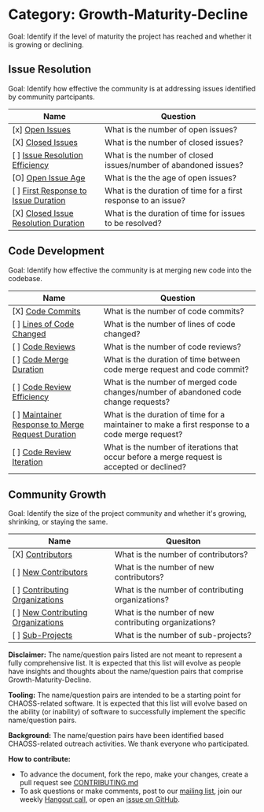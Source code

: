 # Category: Growth-Maturity-Decline

Goal: Identify if the level of maturity the project has reached and whether it is growing or declining.

## Issue Resolution

Goal: Identify how effective the community is at addressing issues identified by community partcipants.

Name | Question
--- | ---
[x] [Open Issues](activity-metrics/open-issues.md) | What is the number of open issues? 
[X] [Closed Issues](activity-metrics/closed-issues.md) | What is the number of closed issues? 
[ ] [Issue Resolution Efficiency](activity-metrics/issue-resolution-efficiency.md) | What is the number of closed issues/number of abandoned issues? 
[O] [Open Issue Age](activity-metrics/open-issue-age.md) | What is the the age of open issues? 
[ ] [First Response to Issue Duration](activity-metrics/first-response-to-issue-duration.md) | What is the duration of time for a first response to an issue?
[X] [Closed Issue Resolution Duration](activity-metrics/closed-issue-resolution-duration.md) | What is the duration of time for issues to be resolved?

## Code Development

Goal: Identify how effective the community is at merging new code into the codebase.

Name | Question
--- | ---
[X] [Code Commits](activity-metrics/code-commits.md) | What is the number of code commits? 
[ ] [Lines of Code Changed](activity-metrics/lines-of-code-changed.md) | What is the number of lines of code changed?
[ ] [Code Reviews](activity-metrics/code-reviews.md) | What is the number of code reviews?
[ ] [Code Merge Duration](activity-metrics/code-merge-duration.md) | What is the duration of time between code merge request and code commit?
[ ] [Code Review Efficiency](activity-metrics/code-review-efficiency.md) | What is the number of merged code changes/number of abandoned code change requests?
[ ] [Maintainer Response to Merge Request Duration](activity-metrics/maintainer-response-to-merge-request-duration.md) | What is the duration of time for a maintainer to make a first response to a code merge request?
[ ] [Code Review Iteration](activity-metrics/code-review-iteration.md) | What is the number of iterations that occur before a merge request is accepted or declined? 

## Community Growth

Goal: Identify the size of the project community and whether it's growing, shrinking, or staying the same.

Name | Quesiton
--- | ---
[X] [Contributors](activity-metrics/contributors.md) | What is the number of contributors?
[ ] [New Contributors](activity-metrics/new-contributors.md) | What is the number of new contributors?
[ ] [Contributing Organizations](activity-metrics/contributing-organizations.md) | What is the number of contributing organizations? 
[ ] [New Contributing Organizations](activity-metrics/new-contributing-organizations.md) | What is the number of new contributing organizations?
[ ] [Sub-Projects](activity-metrics/sub-projects.md) | What is the number of sub-projects?

**Disclaimer:**
The name/question pairs listed are not meant to represent a fully comprehensive list. It is expected that this list will evolve as people have insights and thoughts about the name/question pairs that comprise Growth-Maturity-Decline.

**Tooling:**
The name/question pairs are intended to be a starting point for CHAOSS-related software. It is expected that this list will evolve based on the ability (or inability) of software to successfully implement the specific name/question pairs.

**Background:**
The name/question pairs have been identified based CHAOSS-related outreach activities. We thank everyone who participated.

**How to contribute:**
- To advance the document, fork the repo, make your changes, create a pull request see [CONTRIBUTING.md][contrib]
- To ask questions or make comments, post to our [mailing list][ml], join our weekly [Hangout call][ho], or open an [issue on GitHub][issue].

[contrib]: .github/CONTRIBUTING.md
[ml]: https://wiki.linuxfoundation.org/chaoss/metrics#mail-list
[ho]: https://wiki.linuxfoundation.org/chaoss/metrics#weekly-hangout
[issue]: https://github.com/chaoss/metrics/issues
